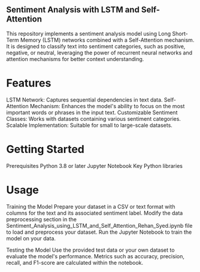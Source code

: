 ## Sentiment Analysis with LSTM and Self-Attention
This repository implements a sentiment analysis model using Long Short-Term Memory (LSTM) networks combined with a Self-Attention mechanism. It is designed to classify text into sentiment categories, such as positive, negative, or neutral, leveraging the power of recurrent neural networks and attention mechanisms for better context understanding.

# Features
LSTM Network: Captures sequential dependencies in text data.
Self-Attention Mechanism: Enhances the model's ability to focus on the most important words or phrases in the input text.
Customizable Sentiment Classes: Works with datasets containing various sentiment categories.
Scalable Implementation: Suitable for small to large-scale datasets.
# Getting Started
Prerequisites
Python 3.8 or later
Jupyter Notebook
Key Python libraries 

# Usage

Training the Model
Prepare your dataset in a CSV or text format with columns for the text and its associated sentiment label.
Modify the data preprocessing section in the Sentiment_Analysis_using_LSTM_and_Self_Attention_Rehan_Syed.ipynb file to load and preprocess your dataset.
Run the Jupyter Notebook to train the model on your data.

Testing the Model
Use the provided test data or your own dataset to evaluate the model's performance.
Metrics such as accuracy, precision, recall, and F1-score are calculated within the notebook.

